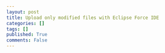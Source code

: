 ```yaml
---
layout: post
title: Upload only modified files with Eclipse Force IDE
categories: []
tags: []
published: True
comments: False
---
```

